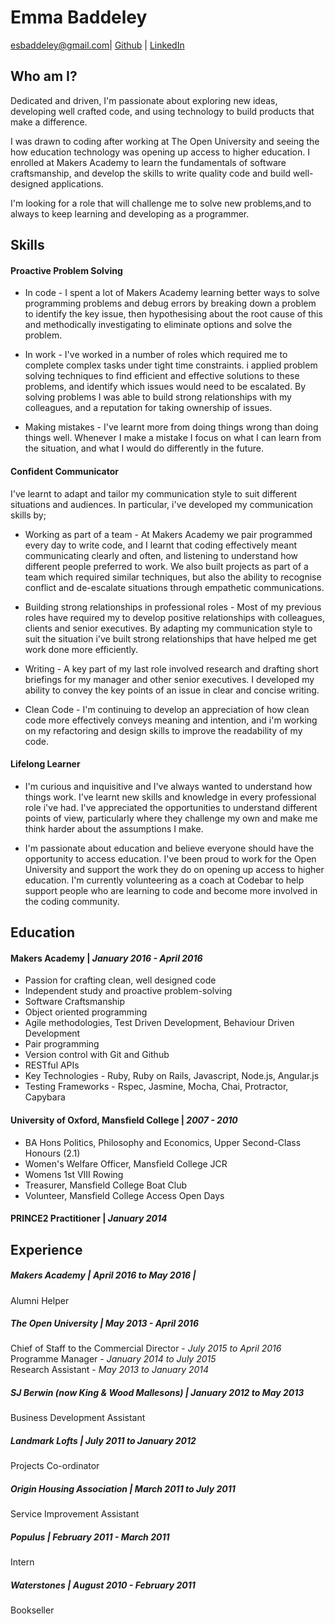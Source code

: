 # Emma Baddeley

esbaddeley@gmail.com| [Github](https://github.com/esbaddeley) | [LinkedIn](https://uk.linkedin.com/pub/emma-baddeley/22/26a/139)
## Who am I?

Dedicated and driven, I'm passionate about exploring new ideas, developing well crafted code, and using technology to build products that make a difference.

I was drawn to coding after working at The Open University and seeing the how education technology was opening up access to higher education. I enrolled at Makers Academy to learn the fundamentals of software craftsmanship, and develop the skills to write quality code and build well-designed applications.

I'm looking for a role that will challenge me to solve new problems,and to always to keep learning and developing as a programmer.


## Skills

####  Proactive Problem Solving

- In code - I spent a lot of Makers Academy learning better ways to solve programming problems and debug errors by breaking down a problem to identify the key issue, then hypothesising about the root cause of this and methodically investigating to eliminate options and solve the problem.

- In work - I've worked in a number of roles which required me to complete complex tasks under tight time constraints. i applied problem solving techniques to find efficient and effective solutions to these problems, and identify which issues would need to be escalated. By solving problems I was able to build strong relationships with my colleagues, and a reputation for taking ownership of issues.

- Making mistakes - I've learnt more from doing things wrong than doing things well. Whenever I make a mistake I focus on what I can learn from the situation, and what I would do differently in the future.


#### Confident Communicator

I've learnt to adapt and tailor my communication style to suit different situations and audiences. In particular, i've developed my communication skills by;

- Working as part of a team - At Makers Academy we pair programmed every day to write code, and I learnt that coding effectively meant communicating clearly and often, and listening to understand how different people preferred to work. We also built projects as part of a team which required similar techniques, but also the ability to recognise conflict and de-escalate situations through empathetic communications.

- Building strong relationships in professional roles - Most of my previous roles have required my to develop positive relationships with colleagues, clients and senior executives. By adapting my communication style to suit the situation i've built strong relationships that have helped me get work done more efficiently.

- Writing - A key part of my last role involved research and drafting short briefings for my manager and other senior executives. I developed my ability to convey the key points of an issue in clear and concise writing.

- Clean Code - I'm continuing to develop an appreciation of how clean code more effectively conveys meaning and intention, and i'm working on my refactoring and design skills to improve the readability of my code.


#### Lifelong Learner

- I'm curious and inquisitive and I've always wanted to understand how things work. I've learnt new skills and knowledge in every professional role i've had. I've appreciated the opportunities to understand different points of view, particularly where they challenge my own and make me think harder about the assumptions I make.

- I'm passionate about education and believe everyone should have the opportunity to access education. I've been proud to work for the Open University and support the work they do on opening up access to higher education. I'm currently volunteering as a coach at Codebar to help support people who are learning to code and become more involved in the coding community.

## Education

#### Makers Academy | *January 2016 - April 2016*

- Passion for crafting clean, well designed code
- Independent study and proactive problem-solving
- Software Craftsmanship
- Object­ oriented programming
- Agile methodologies, Test Driven Development, Behaviour Driven Development
- Pair programming
- Version control with Git and Github
- RESTful APIs
- Key Technologies - Ruby, Ruby on Rails, Javascript, Node.js, Angular.js
- Testing Frameworks - Rspec, Jasmine, Mocha, Chai, Protractor, Capybara

#### University of Oxford, Mansfield College | *2007 - 2010*


- BA Hons Politics, Philosophy and Economics, Upper Second-Class Honours (2.1)
- Women's Welfare Officer, Mansfield College JCR
- Womens 1st VIII Rowing
- Treasurer, Mansfield College Boat Club
- Volunteer, Mansfield College Access Open Days

#### PRINCE2 Practitioner |  *January 2014*

## Experience

##### Makers Academy | *April 2016 to May 2016* | <br>
Alumni Helper

##### The Open University | *May 2013 - April 2016* <br>
Chief of Staff to the Commercial Director - *July 2015 to April 2016* <br>
Programme Manager - *January 2014 to July 2015* <br>
Research Assistant - *May 2013 to January 2014*

##### SJ Berwin (now King & Wood Mallesons) | *January 2012 to May 2013* <br>
Business Development Assistant

##### Landmark Lofts | *July 2011 to January 2012* <br>
Projects Co-ordinator

##### Origin Housing Association | *March 2011 to July 2011* <br>
Service Improvement Assistant

##### Populus | *February 2011 - March 2011* <br>
Intern

##### Waterstones | *August 2010 - February 2011* <br>      
Bookseller

